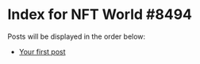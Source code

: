 # Index for NFT World #8494
Posts will be displayed in the order below:

- [Your first post](./001-first.md)

